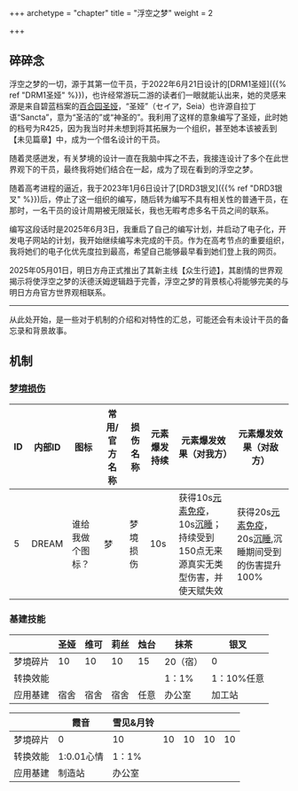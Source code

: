 +++
archetype = "chapter"
title = "浮空之梦"
weight = 2

+++

## 碎碎念

浮空之梦的一切，源于其第一位干员，于2022年6月21日设计的[DRM1圣娅]({{% ref "DRM1圣娅" %}})，也许经常游玩二游的读者们一眼就能认出来，她的灵感来源是来自碧蓝档案的[百合园圣娅](https://mzh.moegirl.org.cn/百合园圣亚)，“圣娅”（セイア，Seia）也许源自拉丁语“Sancta”，意为“圣洁的”或“神圣的”。我利用了这样的意象编写了圣娅，此时她的档号为R425，因为我当时并未想到将其拓展为一个组织，甚至她本该被丢到【未见篇章】中，成为一个借名设计的干员。

随着灵感迸发，有关梦境的设计一直在我脑中挥之不去，我接连设计了多个在此世界观下的干员，最终我将她们结合在一起，成为了现在看到的浮空之梦。

随着高考进程的逼近，我于2023年1月6日设计了[DRD3银叉]({{% ref "DRD3银叉" %}})后，停止了这一组织的编写，随后转为编写不具有相关性的普通干员，在那时，一名干员的设计周期被无限延长，我也无暇考虑多名干员之间的联系。

编写这段话时是2025年6月3日，我重启了自己的编写计划，并启动了电子化，开发电子网站的计划，我开始继续编写未完成的干员。作为在高考节点的重要组织，我将她们的电子化优先度拉到最高，希望自己能够最早看到她们登上我的网页。

2025年05月01日，明日方舟正式推出了其新主线【众生行迹】，其剧情的世界观揭示将使浮空之梦的沃德沃姆逻辑趋于完善，浮空之梦的背景核心将能够完美的与明日方舟官方世界观相联系。

------

从此处开始，是一些对于机制的介绍和对特性的汇总，可能还会有未设计干员的备忘录和背景故事。

## 机制

### [梦境损伤](https://prts.wiki/w/元素)


| ID   | 内部ID | 图标             | 常用/官方名称 | 损伤名称 | 元素爆发持续 | 元素爆发效果（对我方）                                       | 元素爆发效果（对敌方）                                       |
| ---- | ------ | ---------------- | ------------- | -------- | ------------ | ------------------------------------------------------------ | ------------------------------------------------------------ |
| 5    | DREAM  | 谁给我做个图标？ | 梦            | 梦境损伤 | 10s          | 获得10s[元素免疫](https://prts.wiki/w/异常效果)，10s[沉睡](https://prts.wiki/w/异常效果)；持续受到150点无来源真实无类型伤害，并使天赋失效 | 获得20s[元素免疫](https://prts.wiki/w/异常效果)，20s[沉睡](https://prts.wiki/w/异常效果),沉睡期间受到的伤害提升100% |

### 基建技能

|          | 圣娅 | 维可 | 莉丝 | 烛台 | 抹茶     | 银叉       |
| -------- | ---- | ---- | ---- | ---- | -------- | ---------- |
| 梦境碎片 | 10   | 10   | 10   | 15   | 20（宿） | 0          |
| 转换效能 |      |      |      |      | 1：1%    | 1：10%任意 |
| 应用基建 | 宿舍 | 宿舍 | 宿舍 | 任意 | 办公室   | 加工站     |

|          | 霞音       | 雪见&月铃 |      |      |      |      |
| -------- | ---------- | --------- | ---- | ---- | ---- | ---- |
| 梦境碎片 | 0          | 10        | 10   | 10   | 10   | 10   |
| 转换效能 | 1:0.01心情 | 1：1%     |      |      |      |      |
| 应用基建 | 制造站     | 办公室    |      |      |      |      |

